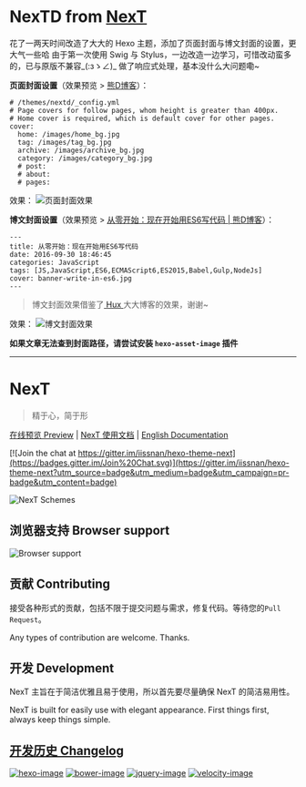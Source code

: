 # NexTD from [NexT](https://github.com/iissnan/hexo-theme-next/)

花了一两天时间改造了大大的 Hexo 主题，添加了页面封面与博文封面的设置，更大气一些哈
由于第一次使用 Swig 与 Stylus，一边改造一边学习，可惜改动蛮多的，已与原版不兼容_(:зゝ∠)_
做了响应式处理，基本没什么大问题嘞~

**页面封面设置**（效果预览 > [熊D博客](http://blog.tail.cc/)）：
```
# /themes/nextd/_config.yml
# Page covers for follow pages, whom height is greater than 400px.
# Home cover is required, which is default cover for other pages.
cover:
  home: /images/home_bg.jpg
  tag: /images/tag_bg.jpg
  archive: /images/archive_bg.jpg
  category: /images/category_bg.jpg
  # post: 
  # about: 
  # pages: 
```
效果：
![页面封面效果](https://github.com/HiDino9/hexo-theme-nextd/blob/master/test/nextd_home_preview.jpg?raw=true)

**博文封面设置**（效果预览 > [从零开始：现在开始用ES6写代码 | 熊D博客](http://blog.tail.cc/JavaScript/从零开始：现在开始用ES6写代码/)）：
```
---
title: 从零开始：现在开始用ES6写代码
date: 2016-09-30 18:46:45
categories: JavaScript
tags: [JS,JavaScript,ES6,ECMAScript6,ES2015,Babel,Gulp,NodeJs]
cover: banner-write-in-es6.jpg
---
```
> 博文封面效果借鉴了[ Hux ](https://github.com/huxpro)大大博客的效果，谢谢~

效果：
![博文封面效果](https://github.com/HiDino9/hexo-theme-nextd/blob/master/test/nextd_post_preview.jpg?raw=true)

**如果文章无法查到封面路径，请尝试安装 `hexo-asset-image` 插件**

***

# NexT

> 精于心，简于形

<a href="http://notes.iissnan.com" target="_blank">在线预览 Preview</a> | <a href="http://theme-next.iissnan.com" target="_blank">NexT 使用文档</a> |  [English Documentation](README.en.md)

[![Join the chat at https://gitter.im/iissnan/hexo-theme-next](https://badges.gitter.im/Join%20Chat.svg)](https://gitter.im/iissnan/hexo-theme-next?utm_source=badge&utm_medium=badge&utm_campaign=pr-badge&utm_content=badge)

![NexT Schemes](http://iissnan.com/nexus/next/next-schemes.jpg)


## 浏览器支持 Browser support

![Browser support](http://iissnan.com/nexus/next/browser-support.png)


## 贡献 Contributing

接受各种形式的贡献，包括不限于提交问题与需求，修复代码。等待您的`Pull Request`。

Any types of contribution are welcome. Thanks.

## 开发 Development

NexT 主旨在于简洁优雅且易于使用，所以首先要尽量确保 NexT 的简洁易用性。

NexT is built for easily use with elegant appearance. First things first, always keep things simple.

## [开发历史 Changelog](https://github.com/iissnan/hexo-theme-next/wiki/Changelog)

[![hexo-image]][hexo-url]
[![bower-image]][bower-url]
[![jquery-image]][jquery-url]
[![velocity-image]][velocity-url]

[hexo-image]: http://img.shields.io/badge/Hexo-2.4+-2BAF2B.svg?style=flat-square
[hexo-url]: http://hexo.io
[bower-image]: http://img.shields.io/badge/Bower-*-2BAF2B.svg?style=flat-square
[bower-url]: http://bower.io
[jquery-image]: https://img.shields.io/badge/jquery-2.1-2BAF2B.svg?style=flat-square
[jquery-url]: http://jquery.com/
[velocity-image]: https://img.shields.io/badge/Velocity-1.2-2BAF2B.svg?style=flat-square
[velocity-url]: http://julian.com/research/velocity/
